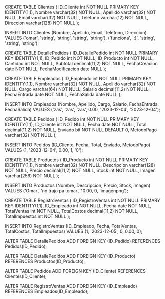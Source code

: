 CREATE TABLE Clientes (
  ID_Cliente int NOT NULL PRIMARY KEY IDENTITY(1,1),
  Nombre varchar(32) NOT NULL,
  Apellido varchar(32) NOT NULL,
  Email varchar(32) NOT NULL,
  Telefono varchar(12) NOT NULL,
  Direccion varchar(128) NOT NULL
);

INSERT INTO Clientes (Nombre, Apellido, Email, Telefono, Direccion) VALUES
('omar', 'string', 'string', 'string', 'string'),
('funciona', ':)', 'string', 'string', 'string');

CREATE TABLE DetallePedidos (
  ID_DetallePedido int NOT NULL PRIMARY KEY IDENTITY(1,1),
  ID_Pedido int NOT NULL,
  ID_Producto int NOT NULL,
  Cantidad int NOT NULL,
  Subtotal decimal(11,2) NOT NULL,
  FechaCreacion date NOT NULL,
  FechaModificacion date NULL
);

CREATE TABLE Empleados (
  ID_Empleado int NOT NULL PRIMARY KEY IDENTITY(1,1),
  Nombre varchar(32) NOT NULL,
  Apellido varchar(32) NOT NULL,
  Cargo varchar(64) NOT NULL,
  Salario decimal(11,2) NOT NULL,
  FechaEntrada date NOT NULL,
  FechaSalida date NULL
);

INSERT INTO Empleados (Nombre, Apellido, Cargo, Salario, FechaEntrada, FechaSalida) VALUES
('zas', 'zas', 'zas', 0.00, '2023-12-04', '2023-12-04');

CREATE TABLE Pedidos (
  ID_Pedido int NOT NULL PRIMARY KEY IDENTITY(1,1),
  ID_Cliente int NOT NULL,
  Fecha date NOT NULL,
  Total decimal(11,2) NOT NULL,
  Enviado bit NOT NULL DEFAULT 0,
  MetodoPago varchar(32) NOT NULL
);

INSERT INTO Pedidos (ID_Cliente, Fecha, Total, Enviado, MetodoPago) VALUES
(1, '2023-12-04', 0.00, 1, '0');

CREATE TABLE Productos (
  ID_Producto int NOT NULL PRIMARY KEY IDENTITY(1,1),
  Nombre varchar(32) NOT NULL,
  Descripcion varchar(128) NOT NULL,
  Precio decimal(11,2) NOT NULL,
  Stock int NOT NULL,
  Imagen varchar(256) NOT NULL
);

INSERT INTO Productos (Nombre, Descripcion, Precio, Stock, Imagen) VALUES
('Omar', 'no trajo pa tomar', 10.00, 0, 'imagenpng');

CREATE TABLE RegistroVentas (
  ID_RegistroVentas int NOT NULL PRIMARY KEY IDENTITY(1,1),
  ID_Empleado int NOT NULL,
  Fecha date NOT NULL,
  TotalVentas int NOT NULL,
  TotalCostos decimal(11,2) NOT NULL,
  TotalImpuestos int NOT NULL
);

INSERT INTO RegistroVentas (ID_Empleado, Fecha, TotalVentas, TotalCostos, TotalImpuestos) VALUES
(1, '2023-12-05', 0, 0.00, 0);

ALTER TABLE DetallePedidos
ADD FOREIGN KEY (ID_Pedido) REFERENCES Pedidos(ID_Pedido);

ALTER TABLE DetallePedidos
ADD FOREIGN KEY (ID_Producto) REFERENCES Productos(ID_Producto);

ALTER TABLE Pedidos
ADD FOREIGN KEY (ID_Cliente) REFERENCES Clientes(ID_Cliente);

ALTER TABLE RegistroVentas
ADD FOREIGN KEY (ID_Empleado) REFERENCES Empleados(ID_Empleado);
